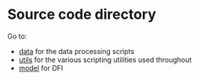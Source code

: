 # Source code directory

Go to:

- [data](https://github.com/tdeboissiere/DeepLearningImplementations/tree/master/DFI/src/data) for the data processing scripts
- [utils](https://github.com/tdeboissiere/DeepLearningImplementations/tree/master/DFI/src/utils) for the various scripting utilities used throughout
- [model](https://github.com/tdeboissiere/DeepLearningImplementations/tree/master/DFI/src/model) for DFI